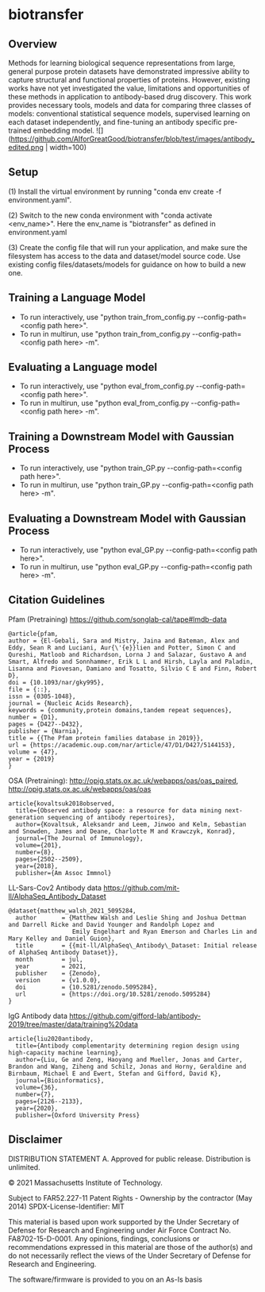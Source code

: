 # biotransfer

## Overview
Methods for learning biological sequence representations from large, general purpose protein datasets have demonstrated impressive ability to capture structural and functional properties of proteins. However, existing works have not yet investigated the value, limitations and opportunities of these methods in application to antibody-based drug discovery. This work provides necessary tools, models and data for comparing three classes of models: conventional statistical sequence models, supervised learning on each dataset independently, and fine-tuning an antibody specific pre-trained embedding model. 
![](https://github.com/AIforGreatGood/biotransfer/blob/test/images/antibody_edited.png | width=100)

## Setup
(1) Install the virtual environment by running "conda env create -f environment.yaml".  

(2) Switch to the new conda environment with "conda activate <env_name>". Here the env_name is "biotransfer" as defined in environment.yaml

(3) Create the config file that will run your application, and make sure the filesystem has access to the data and dataset/model source code. Use existing config files/datasets/models for guidance on how to build a new one. 

## Training a Language Model
- To run interactively, use "python train_from_config.py --config-path=\<config path here\>".  
- To run in multirun, use "python train_from_config.py --config-path=\<config path here\> -m".  
  
## Evaluating a Language model
- To run interactively, use "python eval_from_config.py --config-path=\<config path here\>".  
- To run in multirun, use "python eval_from_config.py --config-path=\<config path here\> -m". 

## Training a Downstream Model with Gaussian Process
- To run interactively, use "python train_GP.py --config-path=\<config path here\>".  
- To run in multirun, use "python train_GP.py --config-path=\<config path here\> -m". 

## Evaluating a Downstream Model with Gaussian Process
- To run interactively, use "python eval_GP.py --config-path=\<config path here\>".  
- To run in multirun, use "python eval_GP.py --config-path=\<config path here\> -m". 

## Citation Guidelines

Pfam (Pretraining) https://github.com/songlab-cal/tape#lmdb-data
```
@article{pfam,
author = {El-Gebali, Sara and Mistry, Jaina and Bateman, Alex and Eddy, Sean R and Luciani, Aur{\'{e}}lien and Potter, Simon C and Qureshi, Matloob and Richardson, Lorna J and Salazar, Gustavo A and Smart, Alfredo and Sonnhammer, Erik L L and Hirsh, Layla and Paladin, Lisanna and Piovesan, Damiano and Tosatto, Silvio C E and Finn, Robert D},
doi = {10.1093/nar/gky995},
file = {::},
issn = {0305-1048},
journal = {Nucleic Acids Research},
keywords = {community,protein domains,tandem repeat sequences},
number = {D1},
pages = {D427--D432},
publisher = {Narnia},
title = {{The Pfam protein families database in 2019}},
url = {https://academic.oup.com/nar/article/47/D1/D427/5144153},
volume = {47},
year = {2019}
}
```

OSA (Pretraining): http://opig.stats.ox.ac.uk/webapps/oas/oas_paired, http://opig.stats.ox.ac.uk/webapps/oas/oas
```
article{kovaltsuk2018observed,
  title={Observed antibody space: a resource for data mining next-generation sequencing of antibody repertoires},
  author={Kovaltsuk, Aleksandr and Leem, Jinwoo and Kelm, Sebastian and Snowden, James and Deane, Charlotte M and Krawczyk, Konrad},
  journal={The Journal of Immunology},
  volume={201},
  number={8},
  pages={2502--2509},
  year={2018},
  publisher={Am Assoc Immnol}
```

LL-Sars-Cov2 Antibody data https://github.com/mit-ll/AlphaSeq_Antibody_Dataset
```
@dataset{matthew_walsh_2021_5095284,
  author       = {Matthew Walsh and Leslie Shing and Joshua Dettman and Darrell Ricke and David Younger and Randolph Lopez and
                  Emily Engelhart and Ryan Emerson and Charles Lin and Mary Kelley and Daniel Guion},
  title        = {{mit-ll/AlphaSeq\_Antibody\_Dataset: Initial release of AlphaSeq Antibody Dataset}},
  month        = jul,
  year         = 2021,
  publisher    = {Zenodo},
  version      = {v1.0.0},
  doi          = {10.5281/zenodo.5095284},
  url          = {https://doi.org/10.5281/zenodo.5095284}
}
```

IgG Antibody data https://github.com/gifford-lab/antibody-2019/tree/master/data/training%20data
```
article{liu2020antibody,
  title={Antibody complementarity determining region design using high-capacity machine learning},
  author={Liu, Ge and Zeng, Haoyang and Mueller, Jonas and Carter, Brandon and Wang, Ziheng and Schilz, Jonas and Horny, Geraldine and Birnbaum, Michael E and Ewert, Stefan and Gifford, David K},
  journal={Bioinformatics},
  volume={36},
  number={7},
  pages={2126--2133},
  year={2020},
  publisher={Oxford University Press}
```

## Disclaimer

DISTRIBUTION STATEMENT A. Approved for public release. Distribution is unlimited.

© 2021 Massachusetts Institute of Technology.

Subject to FAR52.227-11 Patent Rights - Ownership by the contractor (May 2014)
SPDX-License-Identifier: MIT

This material is based upon work supported by the Under Secretary of Defense for Research and Engineering under Air Force Contract No. FA8702-15-D-0001. Any opinions, findings, conclusions or recommendations expressed in this material are those of the author(s) and do not necessarily reflect the views of the Under Secretary of Defense for Research and Engineering.

The software/firmware is provided to you on an As-Is basis
